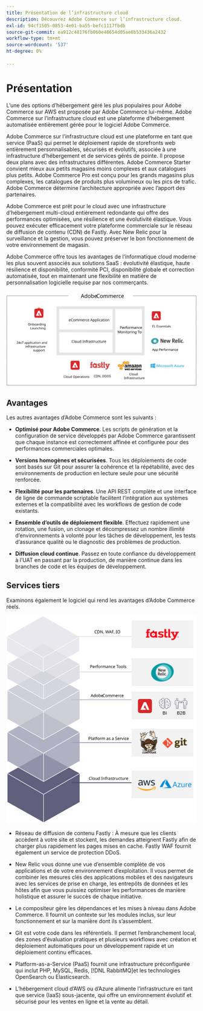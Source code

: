 ```yaml
---
title: Présentation de l’infrastructure cloud
description: Découvrez Adobe Commerce sur l’infrastructure cloud.
exl-id: 94cf1505-0853-4e01-ba55-befc1117fbdb
source-git-commit: ea912c48176fb060e48654d05ae6b533436a2432
workflow-type: tm+mt
source-wordcount: '537'
ht-degree: 0%

---
```


# Présentation

L’une des options d’hébergement géré les plus populaires pour Adobe Commerce sur AWS est proposée par Adobe Commerce lui-même. Adobe Commerce sur l’infrastructure cloud est une plateforme d’hébergement automatisée entièrement gérée pour le logiciel Adobe Commerce.

Adobe Commerce sur l’infrastructure cloud est une plateforme en tant que service (PaaS) qui permet le déploiement rapide de storefronts web entièrement personnalisables, sécurisés et évolutifs, associée à une infrastructure d’hébergement et de services gérés de pointe. Il propose deux plans avec des infrastructures différentes. Adobe Commerce Starter convient mieux aux petits magasins moins complexes et aux catalogues plus petits. Adobe Commerce Pro est conçu pour les grands magasins plus complexes, les catalogues de produits plus volumineux ou les pics de trafic. Adobe Commerce détermine l’architecture appropriée avec l’apport des partenaires.

Adobe Commerce est prêt pour le cloud avec une infrastructure d’hébergement multi-cloud entièrement redondante qui offre des performances optimisées, une résilience et une évolutivité élastique. Vous pouvez exécuter efficacement votre plateforme commerciale sur le réseau de diffusion de contenu (CDN) de Fastly. Avec New Relic pour la surveillance et la gestion, vous pouvez préserver le bon fonctionnement de votre environnement de magasin.

Adobe Commerce offre tous les avantages de l’informatique cloud moderne les plus souvent associés aux solutions SaaS : évolutivité élastique, haute résilience et disponibilité, conformité PCI, disponibilité globale et correction automatisée, tout en maintenant une flexibilité en matière de personnalisation logicielle requise par nos commerçants.

![Diagramme présentant les éléments architecturaux d’Adobe Commerce sur l’infrastructure cloud](../../../assets/playbooks/adobe-commerce-cloud-infrastructure.svg)

## Avantages

Les autres avantages d’Adobe Commerce sont les suivants :

- **Optimisé pour Adobe Commerce**. Les scripts de génération et la configuration de service développés par Adobe Commerce garantissent que chaque instance est correctement affinée et configurée pour des performances commerciales optimales.

- **Versions homogènes et sécurisées**. Tous les déploiements de code sont basés sur Git pour assurer la cohérence et la répétabilité, avec des environnements de production en lecture seule pour une sécurité renforcée.

- **Flexibilité pour les partenaires**. Une API REST complète et une interface de ligne de commande scriptable facilitent l’intégration aux systèmes externes et la compatibilité avec les workflows de gestion de code existants.

- **Ensemble d’outils de déploiement flexible**. Effectuez rapidement une rotation, une fusion, un clonage et décompressez un nombre illimité d’environnements à volonté pour les tâches de développement, les tests d’assurance qualité ou le diagnostic des problèmes de production.

- **Diffusion cloud continue**. Passez en toute confiance du développement à l’UAT en passant par la production, de manière continue dans les branches de code et les équipes de développement.

## Services tiers

Examinons également le logiciel qui rend les avantages d’Adobe Commerce réels.

![Diagramme présentant Adobe Commerce sur la pile de technologie de l’infrastructure cloud](../../../assets/playbooks/cloud-tech-stack.svg)

- Réseau de diffusion de contenu Fastly : À mesure que les clients accèdent à votre site et stockent, les demandes atteignent Fastly afin de charger plus rapidement les pages mises en cache. Fastly WAF fournit également un service de protection DDoS.

- New Relic vous donne une vue d’ensemble complète de vos applications et de votre environnement d’exploitation. Il vous permet de combiner les mesures clés des applications mobiles et des navigateurs avec les services de prise en charge, les entrepôts de données et les hôtes afin que vous puissiez optimiser les performances de manière holistique et assurer le succès de chaque initiative.

- Le compositeur gère les dépendances et les mises à niveau dans Adobe Commerce. Il fournit un contexte sur les modules inclus, sur leur fonctionnement et sur la manière dont ils s’assemblent.

- Git est votre code dans les référentiels. Il permet l’embranchement local, des zones d’évaluation pratiques et plusieurs workflows avec création et déploiement automatiques pour un développement rapide et un déploiement continu efficaces.

- Platform-as-a-Service (PaaS) fournit une infrastructure préconfigurée qui inclut PHP, MySQL, Redis, [!DNL RabbitMQ]et les technologies OpenSearch ou Elasticsearch.

- L’hébergement cloud d’AWS ou d’Azure alimente l’infrastructure en tant que service (IaaS) sous-jacente, qui offre un environnement évolutif et sécurisé pour les ventes en ligne et la vente au détail.
